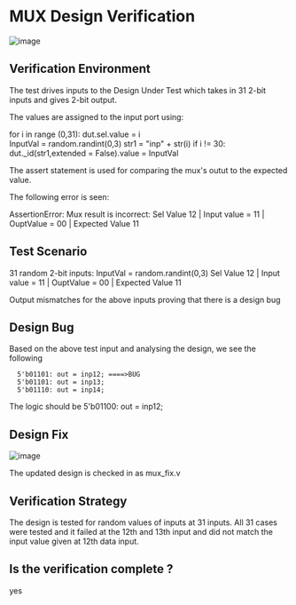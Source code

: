 # MUX Design Verification

![image](https://user-images.githubusercontent.com/46755232/182206490-a1e66337-a235-4c15-b7c1-cc17f1c68166.png)

## Verification Environment

The test drives inputs to the Design Under Test which takes in 31 2-bit inputs  and gives 2-bit output.

The values are assigned to the input port using:

 for i in range (0,31):
        dut.sel.value = i  
        InputVal = random.randint(0,3)
        str1 =  "inp" + str(i)
        if i != 30:
            dut._id(str1,extended = False).value = InputVal
            
The assert statement is used for comparing the mux's outut to the expected value.

The following error is seen:            

AssertionError: Mux result is incorrect: Sel Value 12 |  Input value = 11 | OuptValue = 00 |  Expected Value 11

## Test Scenario

31 random 2-bit inputs: InputVal = random.randint(0,3)
Sel Value 12 |  Input value = 11 | 
OuptValue = 00 | 
Expected Value 11

Output mismatches for the above inputs proving that there is a design bug

## Design Bug
Based on the above test input and analysing the design, we see the following

      5'b01101: out = inp12; ====>BUG
      5'b01101: out = inp13;
      5'b01110: out = inp14;
      
The logic should be   5'b01100: out = inp12;

## Design Fix

![image](https://user-images.githubusercontent.com/46755232/182208595-26f3b041-1786-445e-9ff7-fc4ef859f22d.png)

The updated design is checked in as mux_fix.v

## Verification Strategy
The design is tested for random values of inputs at 31 inputs. All 31 cases were tested and it failed at the 12th and 13th input and did not match the input value given at 12th data input.

## Is the verification complete ?
yes
